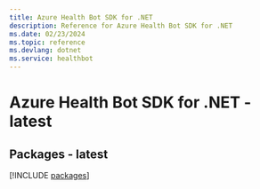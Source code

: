 ```yaml
---
title: Azure Health Bot SDK for .NET
description: Reference for Azure Health Bot SDK for .NET
ms.date: 02/23/2024
ms.topic: reference
ms.devlang: dotnet
ms.service: healthbot
---
```

# Azure Health Bot SDK for .NET - latest
## Packages - latest
[!INCLUDE [packages](health-bot-index.md)]